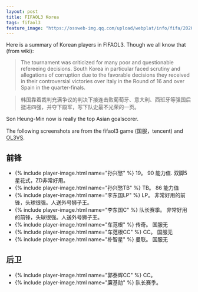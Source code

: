 ```yaml
---
layout: post
title: FIFAOL3 Korea
tags: fifaol3
feature_image: "https://ossweb-img.qq.com/upload/webplat/info/fifa/20200325/60363374209438.jpg"
---
```


Here is a summary of Korean players in FIFAOL3. Though we all know that (from wiki):
> The tournament was criticized for many poor and questionable refereeing decisions. South Korea in particular faced scrutiny and allegations of corruption due to the favorable decisions they received in their controversial victories over Italy in the Round of 16 and over Spain in the quarter-finals.

> 韩国靠着裁判充满争议的判决下接连击败葡萄牙、意大利、西班牙等强国后挺进四强，并夺下殿军，写下队史最不光荣的一页。

Son Heung-Min now is really the top Asian goalscorer.

The following screenshots are from the fifaol3 game (国服，tencent) and [OL3VS](https://www.ol3vs.com/).
## 前锋
- {% include player-image.html name="孙兴慜" %} 19。 90 能力值. 双脚5星花式，ZD非常好用。
- {% include player-image.html name="孙兴慜TB" %} TB。 86 能力值
- {% include player-image.html name="李东国LP" %} LP。 非常好用的前锋，头球很强。人送外号狮子王。
- {% include player-image.html name="李东国C" %} 队长赛季。 非常好用的前锋，头球很强。人送外号狮子王。
- {% include player-image.html name="车范根" %} 传奇。 国服无
- {% include player-image.html name="车范根CC" %} CC。 国服无
- {% include player-image.html name="朴智星" %} 曼联。 国服无

## 后卫
- {% include player-image.html name="郭泰辉CC" %} CC。
- {% include player-image.html name="廉基勋" %} 队长赛季。
